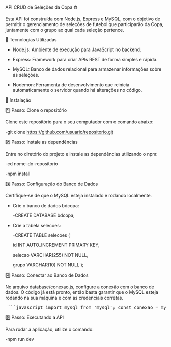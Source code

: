 API CRUD de Seleções da Copa ⚽

Esta API foi construída com Node.js, Express e MySQL, com o objetivo de permitir o gerenciamento de seleções de futebol que participarão da Copa, juntamente com o grupo ao qual cada seleção pertence.

🚀 Tecnologias Utilizadas
 - Node.js: Ambiente de execução para JavaScript no backend.

 - Express: Framework para criar APIs REST de forma simples e rápida.

 - MySQL: Banco de dados relacional para armazenar informações sobre as seleções.

 - Nodemon: Ferramenta de desenvolvimento que reinicia automaticamente o servidor quando há alterações no código.

 🔧 Instalação

1️⃣ Passo: Clone o repositório

 Clone este repositório para o seu computador com o comando abaixo:
  
   -git clone https://github.com/usuario/repositorio.git

2️⃣ Passo: Instale as dependências

Entre no diretório do projeto e instale as dependências utilizando o npm:

-cd nome-do-repositorio

-npm install

3️⃣ Passo: Configuração do Banco de Dados

Certifique-se de que o MySQL esteja instalado e rodando localmente.

- Crie o banco de dados bdcopa:

  -CREATE DATABASE bdcopa;

- Crie a tabela selecoes:

   -CREATE TABLE selecoes (

   id INT AUTO_INCREMENT PRIMARY KEY,

   selecao VARCHAR(255) NOT NULL,

   grupo VARCHAR(10) NOT NULL
);

4️⃣ Passo: Conectar ao Banco de Dados

No arquivo database/conexao.js, configure a conexão com o banco de dados. O código já está pronto, então basta garantir que o MySQL esteja rodando na sua máquina e com as credenciais corretas.

<pre> ```javascript import mysql from 'mysql'; const conexao = mysql.createConnection({ host: 'localhost', port: 3306, user: 'root', password: 'sua_senha_aqui', // Altere para a sua senha do MySQL database: 'bdcopa' }); conexao.connect(err => { if (err) { console.error('Erro ao conectar ao MySQL:', err.message); return; } console.log('Conectado ao MySQL!'); }); export const consult = (sql, values = "") => { return new Promise((resolve, reject) => { conexao.query(sql, values, (error, result) => { if (error) return reject(error); const rows = JSON.parse(JSON.stringify(result)); return resolve(rows); }); }); }; export default conexao; ``` </pre>

5️⃣ Passo: Executando a API

Para rodar a aplicação, utilize o comando:

-npm run dev

